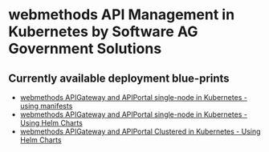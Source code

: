 # webmethods API Management in Kubernetes by Software AG Government Solutions 

## Currently available deployment blue-prints

- [webmethods APIGateway and APIPortal single-node in Kubernetes - using manifests](./apistack-standalone/manifests/README.md)
- [webmethods APIGateway and APIPortal single-node in Kubernetes - Using Helm Charts](./apistack-standalone/helm/README.md)
- [webmethods APIGateway and APIPortal Clustered in Kubernetes - Using Helm Charts](./apistack-clustered/helm/README.md)
